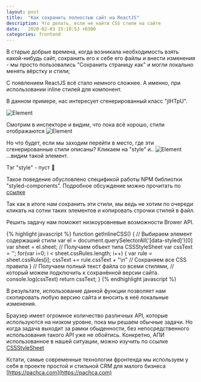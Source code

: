 ```yaml
---
layout: post
title:  "Как сохранить полностью сайт на ReactJS"
description: Что делать, если не найти CSS стили на сайте
date:   2020-02-03 15:10:53 +0300
categories: frontend
---
```



В старые добрые времена, когда возникала необходимость взять какой-нибудь сайт, сохранить его к себе его файлы и внести изменения - мы просто пользовались "Сохранить страницу как" и могли локально менять вёрстку и стили;

С появлением ReactJS всё стало немного сложнее. А именно, при использовании inline стилей для компонент.

В данном примере, нас интересует сгенерированный класс "jlHTpU".

![Element](/assets/img/one.png)

Смотрим в инспекторе и видим, что пока всё хорошо, стили отображаются
![Element](/assets/img/two.png)


Но что будет, если мы заходим перейти в место, где эти сгенерированные стили описаны? Кликаем на "style" и..
![Element](/assets/img/three.png)
...видим такой элемент.


Тэг "style" - пуст 😬

Такое поведение обусловлено спецификой работы NPM библиотки "styled-components".
Подробное обсуждение можно прочитать по [ссылке](https://github.com/styled-components/styled-components/issues/2254)

Так как в итоге нам сохранить эти стили, мы ведь не хотим по очереди кликать на сотни таких элементов и копировать строчки стилей в файл.

Решить задачу нам поможет низкоуровневые возможности Brower API.

{% highlight javascript %}
function getInlineCSS() {
  // Выбираем элемент содержаший стили
  var el = document.querySelectorAll('[data-styled]')[0]
  var sheet = el.sheet; // Получаем объект типа CSSStyleSheet
  var cssText = '';
  for(var i=0; i < sheet.cssRules.length; i++) {
    var rule = sheet.cssRules[i];
    cssText += rule.cssText + "\n" // Сохраняем все CSS правила
  }
  // Получаем полный текст файла со всеми стилями,
  // который можем подключить к сохранённой версии сайта.
  console.log(cssText)
  return cssText;
}
{% endhighlight javascript %}

В результате, использование данной функции позволяет нам скопировать любую версию сайта и вносить в неё локальные изменения.

Браузер имеет огромное количество различных API, которые используются на низком уровне, пока мы решаем обычные задачи. Но когда задача выходит за рамки обыденности, без непосредственного использования такого API уже не обойтись. 
Конкретно, АПИ использованное в нашей ситуации, можно изучить по ссылке [CSSStyleSheet](https://developer.mozilla.org/ru/docs/Web/API/CSSStyleSheet)

Кстати, самые современные технологии фронтенда мы используем у себя в проекте простой и стильной CRM для малого бизнеса [https://pachca.com](https://pachca.com)

